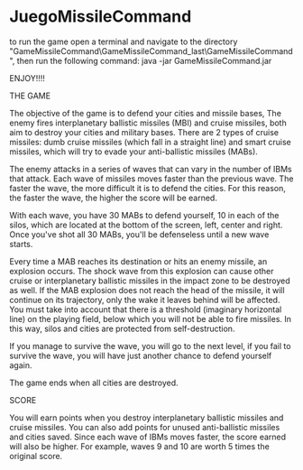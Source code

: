 # JuegoMissileCommand

to run the game open a terminal and navigate to the directory "GameMissileCommand\GameMissileCommand_last\GameMissileCommand", then run the following command: java -jar GameMissileCommand.jar

ENJOY!!!!

THE GAME

The objective of the game is to defend your cities and missile bases, The enemy fires interplanetary ballistic missiles (MBI) and cruise missiles, both aim to destroy your cities and military bases. There are 2 types of cruise missiles: dumb cruise missiles (which fall in a straight line) and smart cruise missiles, which will try to evade your anti-ballistic missiles (MABs).

The enemy attacks in a series of waves that can vary in the number of IBMs that attack. Each wave of missiles moves faster than the previous wave. The faster the wave, the more difficult it is to defend the cities. For this reason, the faster the wave, the higher the score will be earned.

With each wave, you have 30 MABs to defend yourself, 10 in each of the silos, which are located at the bottom of the screen, left, center and right. Once you've shot all 30 MABs, you'll be defenseless until a new wave starts.

Every time a MAB reaches its destination or hits an enemy missile, an explosion occurs. The shock wave from this explosion can cause other cruise or interplanetary ballistic missiles in the impact zone to be destroyed as well. If the MAB explosion does not reach the head of the missile, it will continue on its trajectory, only the wake it leaves behind will be affected.
You must take into account that there is a threshold (imaginary horizontal line) on the playing field, below which you will not be able to fire missiles. In this way, silos and cities are protected from self-destruction.

If you manage to survive the wave, you will go to the next level, if you fail to survive the wave, you will have just another chance to defend yourself again.

The game ends when all cities are destroyed.

SCORE

You will earn points when you destroy interplanetary ballistic missiles and cruise missiles. You can also add points for unused anti-ballistic missiles and cities saved. Since each wave of IBMs moves faster, the score earned will also be higher. For example, waves 9 and 10 are worth 5 times the original score.
